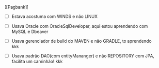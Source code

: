 [[Pagbank]]

- [ ] Estava acostuma com WINDS e não LINUX

- [ ] Usava Oracle com OracleSqlDeveloper, aqui estou aprendendo com MySQL e Dbeaver

- [ ] Usava gerenciador de build do MAVEN e não GRADLE, to aprendendo kkk

- [ ] Usava padrão DAO(com entityMananger) e não REPOSITORY com JPA, facilita um caminhão! kkk



